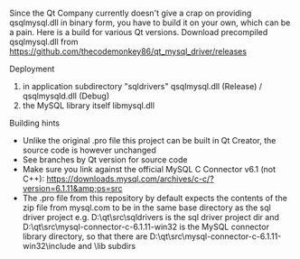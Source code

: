 Since the Qt Company currently doesn't give a crap on providing qsqlmysql.dll in binary form, you have to build it on your own, which can be a pain. Here is a build for various Qt versions. Download precompiled qsqlmysql.dll from https://github.com/thecodemonkey86/qt_mysql_driver/releases

Deployment

1) in application subdirectory "sqldrivers" qsqlmysql.dll (Release) / qsqlmysqld.dll (Debug)
2) the MySQL library itself libmysql.dll

 
Building hints
- Unlike the original .pro file this project can be built in Qt Creator, the source code is however unchanged
- See branches by Qt version for source code
- Make sure you link against the official MySQL C Connector v6.1 (not C++): https://downloads.mysql.com/archives/c-c/?version=6.1.11&amp;os=src
- The .pro file from this repository by default expects the contents of the zip file from mysql.com to be in the same base directory as the sql driver project
	e.g. D:\qt\src\sqldrivers is the sql driver project dir and D:\qt\src\mysql-connector-c-6.1.11-win32 is the MySQL connector library directory, so that there are D:\qt\src\mysql-connector-c-6.1.11-win32\include and \lib subdirs
